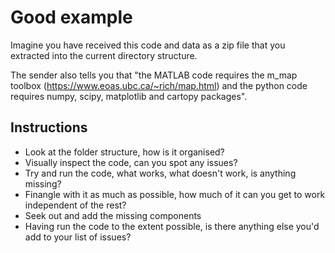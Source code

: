 # Good example

Imagine you have received this code and data as a zip file that you extracted into the current directory structure. 

The sender also tells you that "the MATLAB code requires the m_map toolbox (https://www.eoas.ubc.ca/~rich/map.html) and the python code requires numpy, scipy, matplotlib and cartopy packages". 

## Instructions

* Look at the folder structure, how is it organised?
* Visually inspect the code, can you spot any issues?
* Try and run the code, what works, what doesn't work, is anything missing?
* Finangle with it as much as possible, how much of it can you get to work independent of the rest?
* Seek out and add the missing components
* Having run the code to the extent possible, is there anything else you'd add to your list of issues?
